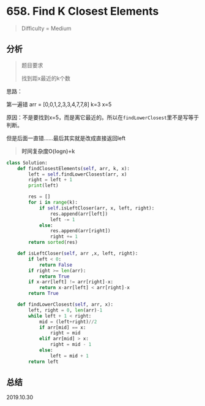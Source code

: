 # 658. Find K Closest Elements
> Difficulty = Medium

## 分析

> 题目要求
> 
> 找到距x最近的k个数

思路：

第一遍错
arr = [0,0,1,2,3,3,4,7,7,8]
k=3
x=5

原因：不是要找到x=5，而是离它最近的。所以在`findLowerClosest`里不是写等于判断。

但是后面一直错……最后其实就是改成直接返回left


> **时间复杂度O(logn)+k**

```python
class Solution:
    def findClosestElements(self, arr, k, x):
        left = self.findLowerClosest(arr, x)
        right = left + 1
        print(left)

        res = []
        for i in range(k):
            if self.isLeftCloser(arr, x, left, right):
                res.append(arr[left])
                left -= 1
            else:
                res.append(arr[right])
                right += 1
        return sorted(res)

    def isLeftCloser(self, arr ,x, left, right):
        if left < 0:
            return False
        if right >= len(arr):
            return True
        if x-arr[left] != arr[right]-x:
            return x-arr[left] < arr[right]-x
        return True

    def findLowerClosest(self, arr, x):
        left, right = 0, len(arr)-1
        while left + 1 < right:
            mid = (left+right)//2
            if arr[mid] == x:
                right = mid
            elif arr[mid] > x:
                right = mid - 1
            else:
                left = mid + 1
        return left
```

## 总结


2019.10.30